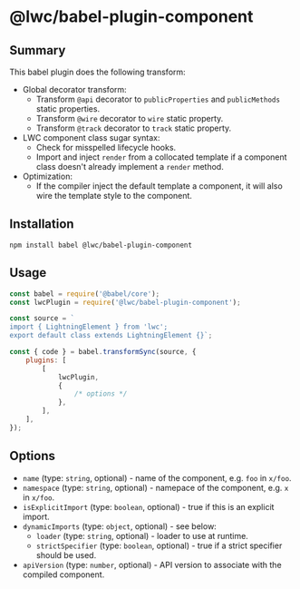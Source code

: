 # @lwc/babel-plugin-component

## Summary

This babel plugin does the following transform:

-   Global decorator transform:
    -   Transform `@api` decorator to `publicProperties` and `publicMethods` static properties.
    -   Transform `@wire` decorator to `wire` static property.
    -   Transform `@track` decorator to `track` static property.
-   LWC component class sugar syntax:
    -   Check for misspelled lifecycle hooks.
    -   Import and inject `render` from a collocated template if a component class doesn't already implement a `render` method.
-   Optimization:
    -   If the compiler inject the default template a component, it will also wire the template style to the component.

## Installation

    npm install babel @lwc/babel-plugin-component

## Usage

```js
const babel = require('@babel/core');
const lwcPlugin = require('@lwc/babel-plugin-component');

const source = `
import { LightningElement } from 'lwc';
export default class extends LightningElement {}`;

const { code } = babel.transformSync(source, {
    plugins: [
        [
            lwcPlugin,
            {
                /* options */
            },
        ],
    ],
});
```

## Options

-   `name` (type: `string`, optional) - name of the component, e.g. `foo` in `x/foo`.
-   `namespace` (type: `string`, optional) - namepace of the component, e.g. `x` in `x/foo`.
-   `isExplicitImport` (type: `boolean`, optional) - true if this is an explicit import.
-   `dynamicImports` (type: `object`, optional) - see below:
    -   `loader` (type: `string`, optional) - loader to use at runtime.
    -   `strictSpecifier` (type: `boolean`, optional) - true if a strict specifier should be used.
-   `apiVersion` (type: `number`, optional) - API version to associate with the compiled component.
